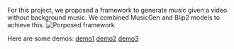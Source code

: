 For this project, we proposed a framework to generate music given a video without background music. We combined MusicGen and Blip2 models to achieve this. 
![Porposed framework](./framework)

Here are some demos:
[demo1](./out_brief_Q1.mp4)
[demo2](./out_brief_Q29.mp4)
[demo3](./out_brief_Q80.mp4)
